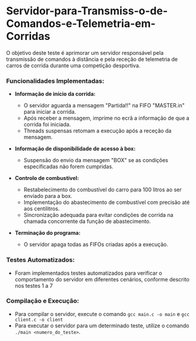 # Servidor-para-Transmiss-o-de-Comandos-e-Telemetria-em-Corridas

O objetivo deste teste é aprimorar um servidor responsável pela transmissão de comandos à distância e pela receção de telemetria de carros de corrida durante uma competição desportiva.

### Funcionalidades Implementadas:
- **Informação de início da corrida:**
    - O servidor aguarda a mensagem "Partida!!" na FIFO "MASTER.in" para iniciar a corrida.
    - Após receber a mensagem, imprime no ecrã a informação de que a corrida foi iniciada.
    - Threads suspensas retomam a execução após a receção da mensagem.

- **Informação de disponibilidade de acesso à box:**
    - Suspensão do envio da mensagem "BOX" se as condições especificadas não forem cumpridas.

- **Controlo de combustível:**
    - Restabelecimento do combustível do carro para 100 litros ao ser enviado para a box.
    - Implementação do abastecimento de combustível com precisão até aos centilitros.
    - Sincronização adequada para evitar condições de corrida na chamada concorrente da função de abastecimento.

- **Terminação do programa:**
    - O servidor apaga todas as FIFOs criadas após a execução.

### Testes Automatizados:
- Foram implementados testes automatizados para verificar o comportamento do servidor em diferentes cenários, conforme descrito nos testes 1 a 7

### Compilação e Execução:
- Para compilar o servidor, execute o comando `gcc main.c -o main` e `gcc client.c -o client `
- Para executar o servidor para um determinado teste, utilize o comando `./main <numero_do_teste>`.

